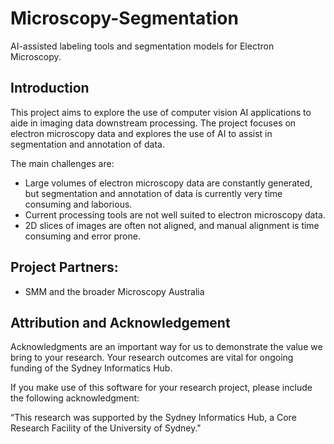 # Microscopy-Segmentation
AI-assisted labeling tools and segmentation models for Electron Microscopy.

## Introduction

This project aims to explore the use of computer vision AI applications to aide in imaging data downstream processing. The project focuses on electron microscopy data and explores the use of AI to assist in segmentation and annotation of data.

The main challenges are:
- Large volumes of electron microscopy data are constantly generated, but segmentation and annotation of data is currently very time consuming and laborious.
- Current processing tools are not well suited to electron microscopy data.
- 2D slices of images are often not aligned, and manual alignment is time consuming and error prone.

## Project Partners:

- SMM and the broader Microscopy Australia

## Attribution and Acknowledgement

Acknowledgments are an important way for us to demonstrate the value we bring to your research. Your research outcomes are vital for ongoing funding of the Sydney Informatics Hub.

If you make use of this software for your research project, please include the following acknowledgment:

“This research was supported by the Sydney Informatics Hub, a Core Research Facility of the University of Sydney."






